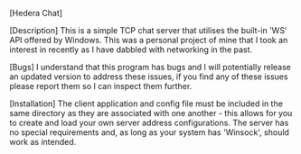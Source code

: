 [Hedera Chat]

[Description]
This is a simple TCP chat server that utilises the built-in 'WS' API offered by Windows. This was a personal project of mine that I took an interest in recently as I have dabbled with networking in the past.

[Bugs]
I understand that this program has bugs and I will potentially release an updated version to address these issues, if you find any of these issues please report them so I can inspect them further.

[Installation]
The client application and config file must be included in the same directory as they are associated with one another - this allows for you to create and load your own server address configurations. The server has no special requirements and, as long as your system has 'Winsock', should work as intended.
